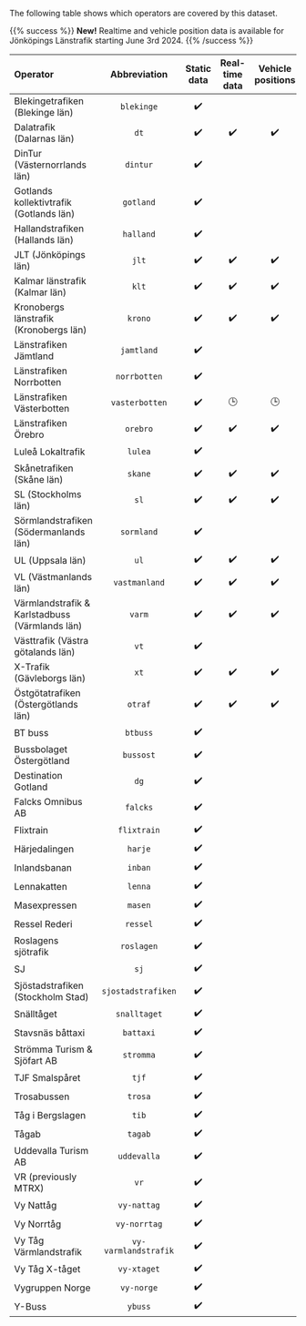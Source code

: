 The following table shows which operators are covered by this dataset.

{{% success %}}
**New!** Realtime and vehicle position data is available for Jönköpings Länstrafik starting June 3rd 2024.
{{% /success %}}

| Operator                                       |     Abbreviation     | Static data | Real-time data | Vehicle positions | Occupancy data |
|:-----------------------------------------------|:--------------------:|:-----------:|:--------------:|:-----------------:|:--------------:|
| Blekingetrafiken (Blekinge län)                |      `blekinge`      |     ✔️      |                |                   |                |
| Dalatrafik (Dalarnas län)                      |         `dt`         |     ✔️      |       ✔️       |        ✔️         |                |
| DinTur (Västernorrlands län)                   |       `dintur`       |     ✔️      |                |                   |                |
| Gotlands kollektivtrafik (Gotlands län)        |      `gotland`       |     ✔️      |                |                   |                |
| Hallandstrafiken (Hallands län)                |      `halland`       |     ✔️      |                |                   |                |
| JLT (Jönköpings län)                           |        `jlt`         |     ✔️      |       ✔️       |        ✔️         |                |
| Kalmar länstrafik (Kalmar län)                 |        `klt`         |     ✔️      |       ✔️       |        ✔️         |                |
| Kronobergs länstrafik (Kronobergs län)         |       `krono`        |     ✔️      |       ✔️       |        ✔️         |                |
| Länstrafiken Jämtland                          |      `jamtland`      |     ✔️      |                |                   |                |
| Länstrafiken Norrbotten                        |     `norrbotten`     |     ✔️      |                |                   |                |
| Länstrafiken Västerbotten                      |    `vasterbotten`    |     ✔️      |       🕒       |        🕒         |                |
| Länstrafiken Örebro                            |       `orebro`       |     ✔️      |       ✔️       |        ✔️         |                |
| Luleå Lokaltrafik                              |       `lulea`        |     ✔️      |                |                   |                |
| Skånetrafiken (Skåne län)                      |       `skane`        |     ✔️      |       ✔️       |        ✔️         |       ✔️       |
| SL (Stockholms län)                            |         `sl`         |     ✔️      |       ✔️       |        ✔️         |                |
| Sörmlandstrafiken (Södermanlands län)          |      `sormland`      |     ✔️      |                |                   |                |
| UL (Uppsala län)                               |         `ul`         |     ✔️      |       ✔️       |        ✔️         |                |
| VL (Västmanlands län)                          |    `vastmanland`     |     ✔️      |       ✔️       |        ✔️         |                |
| Värmlandstrafik & Karlstadbuss (Värmlands län) |        `varm`        |     ✔️      |       ✔️       |        ✔️         |                |
| Västtrafik (Västra götalands län)              |         `vt`         |     ✔️      |                |                   |                |
| X-Trafik (Gävleborgs län)                      |         `xt`         |     ✔️      |       ✔️       |        ✔️         |                |
| Östgötatrafiken (Östergötlands län)            |       `otraf`        |     ✔️      |       ✔️       |        ✔️         |       ✔️       |
| BT buss                                        |       `btbuss`       |     ✔️      |                |                   |                |
| Bussbolaget Östergötland                       |      `bussost`       |     ✔️      |                |                   |                |
| Destination Gotland                            |         `dg`         |     ✔️      |                |                   |                |
| Falcks Omnibus AB                              |      `falcks`        |     ✔️      |                |                   |                |
| Flixtrain                                      |     `flixtrain`      |     ✔️      |                |                   |                |
| Härjedalingen                                  |       `harje`        |     ✔️      |                |                   |                |
| Inlandsbanan                                   |       `inban`        |     ✔️      |                |                   |                |
| Lennakatten                                    |       `lenna`        |     ✔️      |                |                   |                |
| Masexpressen                                   |       `masen`        |     ✔️      |                |                   |                |
| Ressel Rederi                                  |       `ressel`       |     ✔️      |                |                   |                |
| Roslagens sjötrafik                            |      `roslagen`      |     ✔️      |                |                   |                |
| SJ                                             |         `sj`         |     ✔️      |                |                   |                |
| Sjöstadstrafiken (Stockholm Stad)              |  `sjostadstrafiken`  |     ✔️      |                |                   |                |
| Snälltåget                                     |     `snalltaget`     |     ✔️      |                |                   |                |
| Stavsnäs båttaxi                               |      `battaxi`       |     ✔️      |                |                   |                |
| Strömma Turism & Sjöfart AB                    |      `stromma`       |     ✔️      |                |                   |                |
| TJF Smalspåret                                 |        `tjf`         |     ✔️      |                |                   |                |
| Trosabussen                                    |       `trosa`        |     ✔️      |                |                   |                |
| Tåg i Bergslagen                               |        `tib`         |     ✔️      |                |                   |                |
| Tågab                                          |       `tagab`        |     ✔️      |                |                   |                |
| Uddevalla Turism AB                            |     `uddevalla`      |     ✔️      |                |                   |                |
| VR (previously MTRX)                           |         `vr`         |     ✔️      |                |                   |                |
| Vy Nattåg                                      |     `vy-nattag`      |     ✔️      |                |                   |                |
| Vy Norrtåg                                     |     `vy-norrtag`     |     ✔️      |                |                   |                |
| Vy Tåg Värmlandstrafik                         | `vy-varmlandstrafik` |     ✔️      |                |                   |                |
| Vy Tåg X-tåget                                 |     `vy-xtaget`      |     ✔️      |                |                   |                |
| Vygruppen Norge                                |      `vy-norge`      |     ✔️      |                |                   |                |
| Y-Buss                                         |       `ybuss`        |     ✔️      |                |                   |                |
